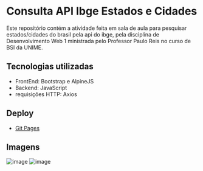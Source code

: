 # Consulta API Ibge Estados e Cidades

Este repositório contém a atividade feita em sala de aula para pesquisar estados/cidades do brasil pela api do ibge, pela disciplina de Desenvolvimento Web 1 ministrada pelo Professor Paulo Reis no curso de BSI da UNIME.

## Tecnologias utilizadas
- FrontEnd: Bootstrap e AlpineJS
- Backend: JavaScript
- requisições HTTP: Axios

## Deploy
- [Git Pages](https://michelnsouza.github.io/Consulta_API_Ibge/)

## Imagens 
![image](https://github.com/MichelNsouza/Consulta_API_Ibge/assets/91084191/267a7963-252c-4e96-99dd-80b356c1d666)
![image](https://github.com/MichelNsouza/Consulta_API_Ibge/assets/91084191/f41812b0-2c9a-4e03-b823-9438d223bf6b)


